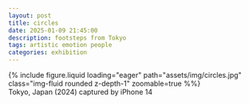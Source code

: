 ```yaml
---
layout: post
title: circles
date: 2025-01-09 21:45:00
description: footsteps from Tokyo
tags: artistic emotion people
categories: exhibition
---
```


<div class="row">
    <div class="col-sm mt-3 mt-md-0">
        {% include figure.liquid loading="eager" path="assets/img/circles.jpg" class="img-fluid rounded z-depth-1" zoomable=true %%}
    </div>
</div>
<div class="caption">
    Tokyo, Japan (2024)
    captured by iPhone 14
</div>
